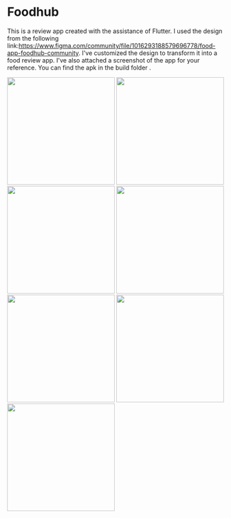 # Foodhub
This is a review app created with the assistance of Flutter. I used the design from the following link:https://www.figma.com/community/file/1016293188579696778/food-app-foodhub-community. I've customized the design to transform it into a food review app. I've also attached a screenshot of the app for your reference. You can find the apk in the build folder .

 <img src="https://github.com/Pratik1968/Foodhub/assets/47908854/2fb62205-92a9-4275-8c74-53e9df2831f6" width="250" >  
<img src="https://github.com/Pratik1968/Foodhub/assets/47908854/84143195-ef59-410a-9494-4f0bd0e8b5a6" width="250">
<img src="https://github.com/Pratik1968/Foodhub/assets/47908854/21638387-dbf6-4c00-b8da-746beabaf728" width="250">
<img src="https://github.com/Pratik1968/Foodhub/assets/47908854/fcbb026a-1d7f-48f0-a748-1fe74822133b" width="250">
<img src="https://github.com/Pratik1968/Foodhub/assets/47908854/e8006514-9fdb-4ae8-9724-02301bdb1f7b"  width="250">
<img src="https://github.com/Pratik1968/Foodhub/assets/47908854/fc3264ba-7bbe-4c12-b06e-d970781d3c7b"  width="250">
<img src="https://github.com/Pratik1968/Foodhub/assets/47908854/bd8fc27d-cfd0-4c59-9cf9-ea436455877d"  width="250">

